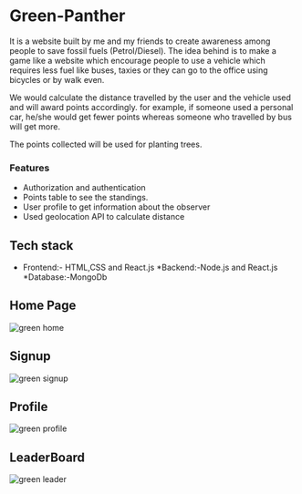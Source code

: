 # Green-Panther

It is a website built by me and my friends to create awareness among people to save fossil fuels (Petrol/Diesel). The idea behind is to make a game like a website which encourage people to use a vehicle which requires less fuel like buses, taxies or they can go to the office using bicycles or by walk even.

We would calculate the distance travelled by the user and the vehicle used and will award points accordingly. for example, if someone used a personal car, he/she would get fewer points whereas someone who travelled by bus will get more.

The points collected will be used for planting trees.

### Features
* Authorization and authentication 
* Points table to see the standings.
* User profile to get information about the observer
* Used geolocation API to calculate distance

## Tech stack
* Frontend:- HTML,CSS and React.js
*Backend:-Node.js and React.js
*Database:-MongoDb

## Home Page
![green home](https://user-images.githubusercontent.com/55545215/143720576-bb601a5a-5d31-47cb-8b36-f69d6c36871c.png)

## Signup
![green signup](https://user-images.githubusercontent.com/55545215/143720588-5aad9805-a0c4-467c-8a71-a00fd0ffd8f0.png)

## Profile
![green profile](https://user-images.githubusercontent.com/55545215/143720965-2c8d5a9e-0127-47be-b3c1-31262a854fc5.png)


## LeaderBoard
![green leader](https://user-images.githubusercontent.com/55545215/143720598-f58af784-5e22-45d7-b454-8bb7223f1c0a.png)
